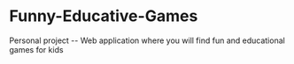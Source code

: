 # Funny-Educative-Games
 Personal project -- Web application where you will find fun and educational games for kids

